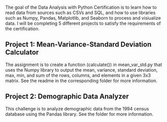 The goal of the Data Analysis with Python Certification is to learn how to read data from sources such as CSVs and SQL, and how to use libraries such as Numpy, Pandas, Matplotlib, and Seaborn to process and visiualize data.  I will be completing 5 different projects to satisfy the requirements of the certification.

## Project 1: Mean-Variance-Standard Deviation Calculator
  The assignment is to create a function (calculate()) in mean_var_std.py that uses the Numpy library to output the mean, variance, standard deviation, max, min, and sum of the rows, columns, and elements in a given 3x3 matrix.  See the readme in the corresponding folder for more information.
  

## Project 2: Demographic Data Analyzer
  This challenge is to analyze demographic data from the 1994 census database using the Pandas library.  See the folder for more information.

